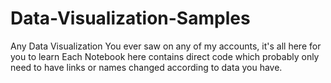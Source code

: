 # Data-Visualization-Samples
Any Data Visualization You ever saw on any of my accounts, it's all here for you to learn
Each Notebook here contains direct code which probably only need to have links or names changed according to data you have.
